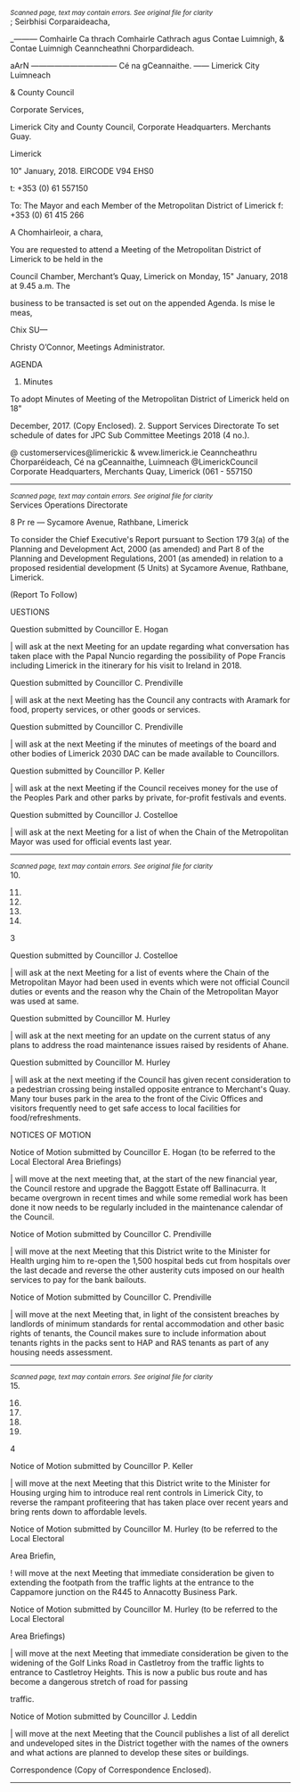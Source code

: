 *<small>Scanned page, text may contain errors. See original file for clarity</small>*  
; Seirbhisi Corparaideacha,

__—_—_—_ Comhairle Ca thrach Comhairle Cathrach agus Contae Luimnigh,
& Contae Luimnigh Ceanncheathni Chorpardideach.

aArN —_—_—_—_——————— Cé na gCeannaithe.
—— Limerick City Luimneach

& County Council

Corporate Services,

Limerick City and County Council,
Corporate Headquarters.
Merchants Guay.

Limerick

10" January, 2018.
EIRCODE V94 EHS0

t: +353 (0) 61 557150

To: The Mayor and each Member of the Metropolitan District of Limerick f: +353 (0) 61 415 266

A Chomhairleoir, a chara,

You are requested to attend a Meeting of the Metropolitan District of Limerick to be held in the

Council Chamber, Merchant’s Quay, Limerick on Monday, 15" January, 2018 at 9.45 a.m. The

business to be transacted is set out on the appended Agenda.
Is mise le meas,

Chix SU—

Christy O’Connor,
Meetings Administrator.

AGENDA

1. Minutes

To adopt Minutes of Meeting of the Metropolitan District of Limerick held on 18"

December, 2017.
(Copy Enclosed).
2. Support Services Directorate
To set schedule of dates for JPC Sub Committee Meetings 2018 (4 no.).

@ customerservices@limerickic
& wvew.limerick.ie
Ceanncheathru Chorparéideach, Cé na gCeannaithe, Luimneach @LimerickCouncil
Corporate Headquarters, Merchants Quay, Limerick (061 - 557150

---
*<small>Scanned page, text may contain errors. See original file for clarity</small>*  
Services Operations Directorate

8 Pr re — Sycamore Avenue, Rathbane, Limerick

To consider the Chief Executive's Report pursuant to Section 179 3(a) of the Planning and
Development Act, 2000 (as amended) and Part 8 of the Planning and Development
Regulations, 2001 (as amended) in relation to a proposed residential development (5 Units)
at Sycamore Avenue, Rathbane, Limerick.

(Report To Follow)

UESTIONS

Question submitted by Councillor E. Hogan

| will ask at the next Meeting for an update regarding what conversation has taken place
with the Papal Nuncio regarding the possibility of Pope Francis including Limerick in the
itinerary for his visit to Ireland in 2018.

Question submitted by Councillor C. Prendiville

| will ask at the next Meeting has the Council any contracts with Aramark for food, property
services, or other goods or services.

Question submitted by Councillor C. Prendiville

| will ask at the next Meeting if the minutes of meetings of the board and other bodies of
Limerick 2030 DAC can be made available to Councillors.

Question submitted by Councillor P. Keller

| will ask at the next Meeting if the Council receives money for the use of the Peoples Park
and other parks by private, for-profit festivals and events.

Question submitted by Councillor J. Costelloe

| will ask at the next Meeting for a list of when the Chain of the Metropolitan Mayor was
used for official events last year.

---
*<small>Scanned page, text may contain errors. See original file for clarity</small>*  
10.

11.

12.

13.

14.

3

Question submitted by Councillor J. Costelloe

| will ask at the next Meeting for a list of events where the Chain of the Metropolitan
Mayor had been used in events which were not official Council duties or events and the
reason why the Chain of the Metropolitan Mayor was used at same.

Question submitted by Councillor M. Hurley

| will ask at the next meeting for an update on the current status of any plans to address
the road maintenance issues raised by residents of Ahane.

Question submitted by Councillor M. Hurley

| will ask at the next meeting if the Council has given recent consideration to a pedestrian
crossing being installed opposite entrance to Merchant's Quay. Many tour buses park in
the area to the front of the Civic Offices and visitors frequently need to get safe access to
local facilities for food/refreshments.

NOTICES OF MOTION

Notice of Motion submitted by Councillor E. Hogan (to be referred to the Local Electoral
Area Briefings)

| will move at the next meeting that, at the start of the new financial year, the Council
restore and upgrade the Baggott Estate off Ballinacurra. It became overgrown in recent
times and while some remedial work has been done it now needs to be regularly included
in the maintenance calendar of the Council.

Notice of Motion submitted by Councillor C. Prendiville

| will move at the next Meeting that this District write to the Minister for Health urging him
to re-open the 1,500 hospital beds cut from hospitals over the last decade and reverse the
other austerity cuts imposed on our health services to pay for the bank bailouts.

Notice of Motion submitted by Councillor C. Prendiville

| will move at the next Meeting that, in light of the consistent breaches by landlords of
minimum standards for rental accommodation and other basic rights of tenants, the
Council makes sure to include information about tenants rights in the packs sent to HAP
and RAS tenants as part of any housing needs assessment.

---
*<small>Scanned page, text may contain errors. See original file for clarity</small>*  
15.

16.

17.

18.

19.

4

Notice of Motion submitted by Councillor P. Keller

| will move at the next Meeting that this District write to the Minister for Housing urging
him to introduce real rent controls in Limerick City, to reverse the rampant profiteering
that has taken place over recent years and bring rents down to affordable levels.

Notice of Motion submitted by Councillor M. Hurley (to be referred to the Local Electoral

Area Briefin,

! will move at the next Meeting that immediate consideration be given to extending the
footpath from the traffic lights at the entrance to the Cappamore junction on the R445 to
Annacotty Business Park.

Notice of Motion submitted by Councillor M. Hurley (to be referred to the Local Electoral

Area Briefings)

| will move at the next Meeting that immediate consideration be given to the widening of
the Golf Links Road in Castletroy from the traffic lights to entrance to Castletroy Heights.
This is now a public bus route and has become a dangerous stretch of road for passing

traffic.

Notice of Motion submitted by Councillor J. Leddin

| will move at the next Meeting that the Council publishes a list of all derelict and
undeveloped sites in the District together with the names of the owners and what actions
are planned to develop these sites or buildings.

Correspondence
(Copy of Correspondence Enclosed).

---
